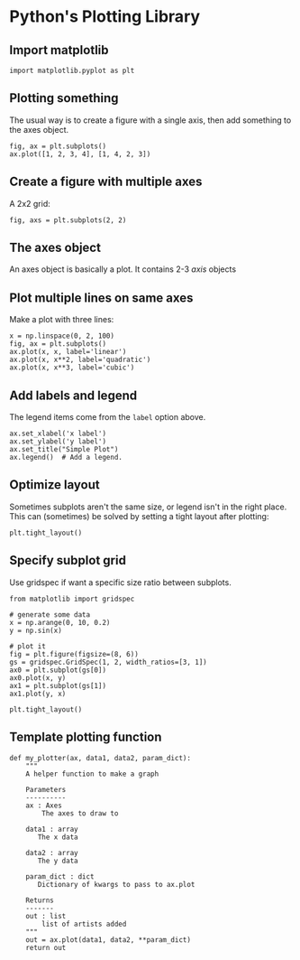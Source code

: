 # Python's Plotting Library

## Import matplotlib
```
import matplotlib.pyplot as plt
```

## Plotting something
The usual way is to create a figure with a single axis, then
add something to the axes object.
```
fig, ax = plt.subplots()
ax.plot([1, 2, 3, 4], [1, 4, 2, 3])
```

## Create a figure with multiple axes
A 2x2 grid:
```
fig, axs = plt.subplots(2, 2)
```

## The axes object
An axes object is basically a plot. It contains 2-3 *axis* objects

## Plot multiple lines on same axes
Make a plot with three lines:
```
x = np.linspace(0, 2, 100)
fig, ax = plt.subplots()
ax.plot(x, x, label='linear')
ax.plot(x, x**2, label='quadratic')
ax.plot(x, x**3, label='cubic')
```

## Add labels and legend
The legend items come from the `label` option above.
```
ax.set_xlabel('x label')
ax.set_ylabel('y label')
ax.set_title("Simple Plot")
ax.legend()  # Add a legend.
```

## Optimize layout
Sometimes subplots aren't the same size, or legend isn't in the right place.
This can (sometimes) be solved by setting a tight layout after plotting:
```
plt.tight_layout()
```

## Specify subplot grid
Use gridspec if want a specific size ratio between subplots.
```
from matplotlib import gridspec

# generate some data
x = np.arange(0, 10, 0.2)
y = np.sin(x)

# plot it
fig = plt.figure(figsize=(8, 6)) 
gs = gridspec.GridSpec(1, 2, width_ratios=[3, 1]) 
ax0 = plt.subplot(gs[0])
ax0.plot(x, y)
ax1 = plt.subplot(gs[1])
ax1.plot(y, x)

plt.tight_layout()
```

## Template plotting function
```
def my_plotter(ax, data1, data2, param_dict):
    """
    A helper function to make a graph

    Parameters
    ----------
    ax : Axes
        The axes to draw to

    data1 : array
       The x data

    data2 : array
       The y data

    param_dict : dict
       Dictionary of kwargs to pass to ax.plot

    Returns
    -------
    out : list
        list of artists added
    """
    out = ax.plot(data1, data2, **param_dict)
    return out
```
